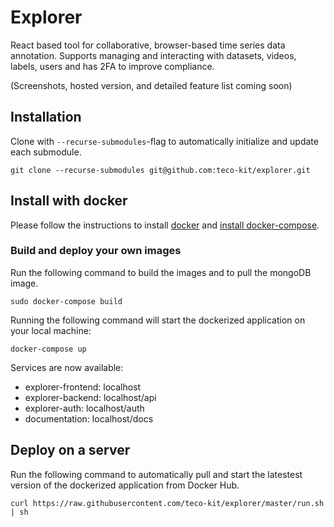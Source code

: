 # Explorer
React based tool for collaborative, browser-based time series data annotation. Supports managing and interacting with datasets, videos, labels, users and has 2FA to improve compliance.

(Screenshots, hosted version, and detailed feature list coming soon)


## Installation

Clone with `--recurse-submodules`-flag to automatically initialize and update each submodule.

```
git clone --recurse-submodules git@github.com:teco-kit/explorer.git
```

## Install with docker
Please follow the instructions to install <a href="https://docs.docker.com/install/"> 
docker</a> and <a href="https://docs.docker.com/compose/install/">install docker-compose</a>.

### Build and deploy your own images

Run the following command to build the images and to pull the mongoDB image.

```
sudo docker-compose build
```

Running the following command will start the dockerized application on your local machine:

```
docker-compose up
```
Services are now available:
* explorer-frontend: localhost
* explorer-backend: localhost/api
* explorer-auth: localhost/auth
* documentation: localhost/docs


## Deploy on a server

Run the following command to automatically pull and start the latestest version of the dockerized application from Docker Hub.
```
curl https://raw.githubusercontent.com/teco-kit/explorer/master/run.sh | sh
```
